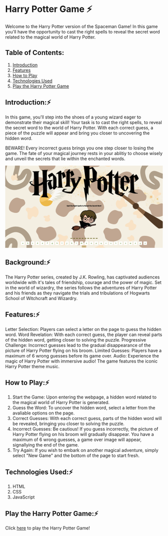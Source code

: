 # Harry Potter Game ⚡️

Welcome to the Harry Potter version of the Spaceman Game! In this game you'll have the opportunity to 
cast the right spells to reveal the secret word related to the magical world of Harry Potter. 

## Table of Contents: 
1. [Introduction](#introduction) 
2. [Features](#features)
3. [How to Play](#how-to-play) 
4. [Technologies Used](#technologies-used)
5. [Play the Harry Potter Game](#play-the-harry-potter-game) 

## Introduction:⚡️
In this game, you'll step into the shoes of a young wizard eager to demonstrate their magical skill! Your task is to cast 
the right spells, to reveal the secret word to the world of Harry Potter. With each correct guess, a piece of the puzzle 
will appear and bring you closer to uncovering the hidden word. 

BEWARE! Every incorrect guess brings you one step closer to losing the game. The fate of your magical journey rests 
in your ablitiy to choose wisely and unveil the secrets that lie within the enchanted words. 

<img src="./imgs_read.me/screenshot.jpg">


## Background:⚡️ 
The Harry Potter series, created by J.K. Rowling, has captivated audiences worldwide with it's tales of friendship, 
courage and the power of magic. Set in the world of wizardry, the series follows the adventures of Harry Potter and his 
friends as they navigate the trials and tribulations of Hogwarts School of Witchcraft and Wizardry. 

## Features:⚡️ 
Letter Selection: Players can select a letter on the page to guess the hidden word. 
Word Revelation: With each correct guess, the player can reveal parts of the hidden word, getting closer to solving the puzzle. 
Progressive Challenge: Incorrect guesses lead to the gradual disappearance of the picture of Harry Potter flying on his broom. 
Limited Guesses: Players have a maximum of 6 wrong guesses before its game over. 
Audio: Experience the magic of Harry Potter with immersive audio! The game features the iconic Harry Potter theme music. 

## How to Play:⚡️ 
1. Start the Game: Upon entering the webpage, a hidden word related to the magical world of Harry Potter is generated. 
2. Guess the Word: To uncover the  hidden word, select a letter from the avaliable options on the page. 
3. Correct Guesses: With each correct guess, parts of the hidden word will be revealed, bringing you closer to solving 
the puzzle.
4. Incorrect Guesses: Be cautious! If you guess incorrectly, the picture of Harry Potter flying on his broom will 
gradually disappear. You have a maximum of 6 wrong guesses, a game over image will appear, signallying the end of the game.
5. Try Again: If you wish to embark on another magical adventure, simply select "New Game" and the bottom of the page to start fresh. 

## Technologies Used:⚡️ 
1. HTML
2. CSS
3. JavaScript 

## Play the Harry Potter Game:⚡️
Click [here](https://theannagreen.github.io/Harry-Potter-Game/) to play the Harry Potter Game! 
